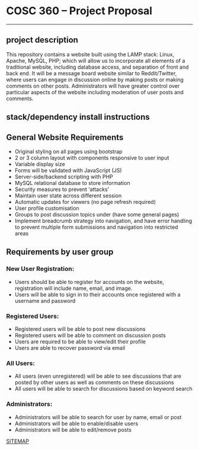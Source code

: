 # COSC 360 – Project Proposal
---
## project description
This repository contains a website built using the LAMP stack: Linux, Apache, MySQL, PHP; which will allow us to incorporate all elements of a traditional website, including database access, and separation of front and back end. It will be a message board website similar to Reddit/Twitter, where users can engage in discussion online by making posts or making comments on other posts. Administrators will have greater control over particular aspects of the website including moderation of user posts and comments.
## stack/dependency install instructions
<work in progress>
  
## General Website Requirements
- Original styling on all pages using bootstrap
- 2 or 3 column layout with components responsive to user input 
- Variable display size
- Forms will be validated with JavaScript (JS)
- Server-side/backend scripting with PHP
- MySQL relational database to store information
- Security measures to prevent ‘attacks’
- Maintain user state across different session
- Automatic updates for viewers (no page refresh required)
- User profile customisation
- Groups to post discussion topics under (have some general pages)
- Implement breadcrumb strategy into navigation, and have error handling to prevent multiple form submissions and navigation into restricted areas


## Requirements by user group 
### New User Registration:
- Users should be able to register for accounts on the website, registration will include name, email, and image.
- Users will be able to sign in to their accounts once registered with a username and password


### Registered Users:
- Registered users will be able to post new discussions
- Registered users will be able to comment on discussion posts
- Users are required to be able to view/edit their profile
- Users are able to  recover password via email


### All Users:
- All users (even unregistered) will be able to see discussions that are posted by other users as well as comments on these discussions
- All users will be able to search for discussions based on keyword search


### Administrators:
- Administrators will be able to search for user by name, email or post
- Administrators will be able to enable/disable users
- Administrators will be able to edit/remove posts
 
[SITEMAP](https://www.figma.com/file/hqou48heuhd7fXryjGUpdy/SiteMap?node-id=5%3A16&t=ar4I8cN6ngQKnVZ0-1)
